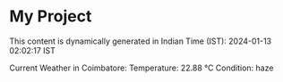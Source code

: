 # My Project

This content is dynamically generated in Indian Time (IST): 2024-01-13 02:02:17 IST


Current Weather in Coimbatore:
Temperature: 22.88 °C
Condition: haze
